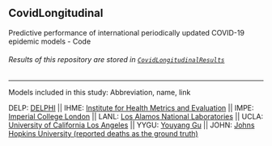 ## CovidLongitudinal

Predictive performance of international periodically updated COVID-19 epidemic models - Code

###### Results of this repository are stored in [`CovidLongitudinalResults`](https://github.com/pourmalek/CovidLongitudinalResults)

***

Models included in this study: Abbreviation, name, link

DELP: [DELPHI](https://covidanalytics.io/projections ) ||
IHME: [Institute for Health Metrics and Evaluation](https://covid19.healthdata.org ) ||
IMPE: [Imperial College London](https://mrc-ide.github.io/global-lmic-reports/ ) ||
LANL: [Los Alamos National Laboratories](https://covid-19.bsvgateway.org ) ||
UCLA: [University of California Los Angeles](https://covid19.uclaml.org ) ||
YYGU: [Youyang Gu](https://covid19-projections.com ) ||
JOHN: [Johns Hopkins University (reported deaths as the ground truth)](https://coronavirus.jhu.edu/map.html)
